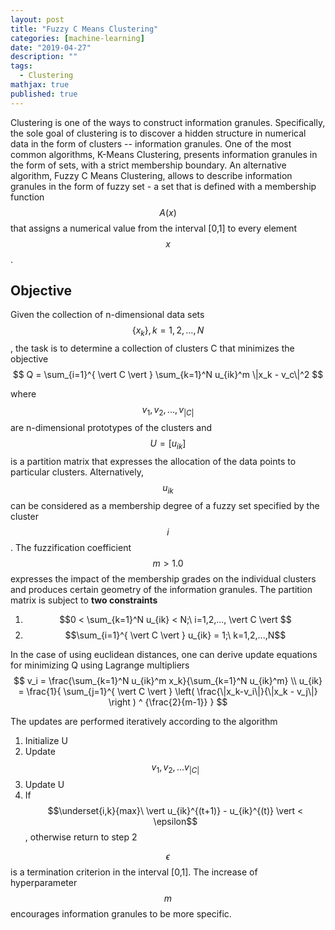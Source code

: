 ```yaml
---
layout: post
title: "Fuzzy C Means Clustering"
categories: [machine-learning]
date: "2019-04-27"
description: ""
tags:
  - Clustering
mathjax: true
published: true
---
```



Clustering is one of the ways to construct information granules. Specifically, the sole goal of clustering is to discover a hidden structure in numerical data in the form of clusters -- information granules. One of the most common algorithms, K-Means Clustering, presents information granules in the form of sets, with a strict membership boundary. An alternative algorithm, Fuzzy C Means Clustering, allows to describe information granules in the form of fuzzy set - a set that is defined with a membership function $$A(x)$$ that assigns a numerical value from the interval [0,1] to every element $$x$$.

## Objective

Given the collection of n-dimensional data sets $$\{x_k\}, k=1,2,...,N$$, the task is to determine a collection of clusters C that minimizes the objective
$$
Q = \sum_{i=1}^{ \vert C \vert } \sum_{k=1}^N u_{ik}^m \|x_k - v_c\|^2
$$

where $$v_1, v_2, ..., v_{ \vert C \vert }$$ are n-dimensional prototypes of the clusters and $$U=[u_{ik}]$$ is a partition matrix that expresses the allocation of the data points to particular clusters. Alternatively, $$u_{ik}$$ can be considered as a membership degree of a fuzzy set specified by the cluster $$i$$. The fuzzification coefficient $$m >1.0$$ expresses the impact of the membership grades on the individual clusters and produces certain geometry of the information granules. The partition matrix is subject to **two constraints**

1. $$0 < \sum_{k=1}^N u_{ik} < N;\ i=1,2,..., \vert C \vert $$
2. $$\sum_{i=1}^{ \vert C \vert } u_{ik} = 1;\ k=1,2,...,N$$

In the case of using euclidean distances, one can derive update equations for minimizing Q using Lagrange multipliers
$$
v_i = \frac{\sum_{k=1}^N u_{ik}^m x_k}{\sum_{k=1}^N u_{ik}^m} \\
u_{ik} = \frac{1}{ \sum_{j=1}^{ \vert C \vert } \left( \frac{\|x_k-v_i\|}{\|x_k - v_j\|} \right ) ^ {\frac{2}{m-1}} }
$$

The updates are performed iteratively according to the algorithm
1. Initialize U
2. Update $$v_1, v_2, ... v_{ \vert C \vert }$$
3. Update U
4. If $$\underset{i,k}{max}\  \vert u_{ik}^{(t+1)} - u_{ik}^{(t)} \vert  < \epsilon$$, otherwise return to step 2

$$\epsilon$$ is a termination criterion in the interval [0,1]. The increase of hyperparameter $$m$$ encourages information granules to be more specific.
